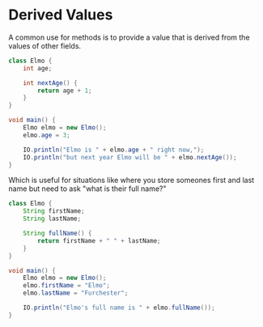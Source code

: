 # Derived Values

A common use for methods is to provide a value that is derived from
the values of other fields.

```java
class Elmo {
    int age;

    int nextAge() {
        return age + 1;
    }
}

void main() {
    Elmo elmo = new Elmo();
    elmo.age = 3;

    IO.println("Elmo is " + elmo.age + " right now,");
    IO.println("but next year Elmo will be " + elmo.nextAge());
}
```

Which is useful for situations like where you store someones first and last name
but need to ask "what is their full name?"

```java
class Elmo {
    String firstName;
    String lastName;

    String fullName() {
        return firstName + " " + lastName;
    }
}

void main() {
    Elmo elmo = new Elmo();
    elmo.firstName = "Elmo";
    elmo.lastName = "Furchester";

    IO.println("Elmo's full name is " + elmo.fullName());
}
```